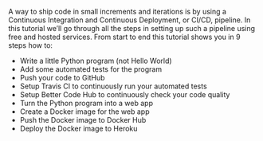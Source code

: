 A way to ship code in small increments and iterations is by using a Continuous Integration and Continuous Deployment, or CI/CD, pipeline. 
In this tutorial we’ll go through all the steps in setting up such a pipeline using free and hosted services. 
From start to end this tutorial shows you in 9 steps how to:
- Write a little Python program (not Hello World)
- Add some automated tests for the program
- Push your code to GitHub
- Setup Travis CI to continuously run your automated tests
- Setup Better Code Hub to continuously check your code quality
- Turn the Python program into a web app
- Create a Docker image for the web app
- Push the Docker image to Docker Hub
- Deploy the Docker image to Heroku
